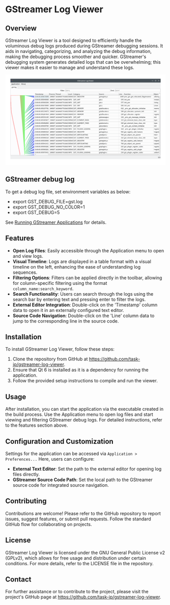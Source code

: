 # GStreamer Log Viewer

## Overview
GStreamer Log Viewer is a tool designed to efficiently handle the voluminous debug logs produced during GStreamer debugging sessions. It aids in navigating, categorizing, and analyzing the debug information, making the debugging process smoother and quicker. GStreamer's debugging system generates detailed logs that can be overwhelming; this viewer makes it easier to manage and understand these logs.


![GStreamer Log Viewer](resources/gstreamer-log-viewer.png)

## GStreamer debug log

To get a debug log file, set environment variables as below:
- export GST_DEBUG_FILE=gst.log
- export GST_DEBUG_NO_COLOR=1
- export GST_DEBUG=5

See [Running GStreamer Applications](https://gstreamer.freedesktop.org/documentation/gstreamer/running.html?gi-language=c) for details.

## Features
- **Open Log Files**: Easily accessible through the Application menu to open and view logs.
- **Visual Timeline**: Logs are displayed in a table format with a visual timeline on the left, enhancing the ease of understanding log sequences.
- **Filtering Options**: Filters can be applied directly in the toolbar, allowing for column-specific filtering using the format `column_name:search_keyword`.
- **Search Functionality**: Users can search through the logs using the search bar by entering text and pressing enter to filter the logs.
- **External Editor Integration**: Double-click on the 'Timestamp' column data to open it in an externally configured text editor.
- **Source Code Navigation**: Double-click on the 'Line' column data to jump to the corresponding line in the source code.

## Installation
To install GStreamer Log Viewer, follow these steps:
1. Clone the repository from GitHub at https://github.com/task-jp/gstreamer-log-viewer.
2. Ensure that Qt 6 is installed as it is a dependency for running the application.
3. Follow the provided setup instructions to compile and run the viewer.

## Usage
After installation, you can start the application via the executable created in the build process. Use the Application menu to open log files and start viewing and filtering GStreamer debug logs. For detailed instructions, refer to the features section above.

## Configuration and Customization
Settings for the application can be accessed via `Application > Preferences...` Here, users can configure:
- **External Text Editor**: Set the path to the external editor for opening log files directly.
- **GStreamer Source Code Path**: Set the local path to the GStreamer source code for integrated source navigation.

## Contributing
Contributions are welcome! Please refer to the GitHub repository to report issues, suggest features, or submit pull requests. Follow the standard GitHub flow for collaborating on projects.

## License
GStreamer Log Viewer is licensed under the GNU General Public License v2 (GPLv2), which allows for free usage and distribution under certain conditions. For more details, refer to the LICENSE file in the repository.

## Contact
For further assistance or to contribute to the project, please visit the project's GitHub page at https://github.com/task-jp/gstreamer-log-viewer.
